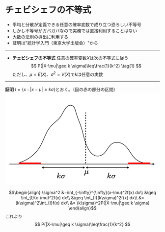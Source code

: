 <script>
MathJax = { 
    tex: {
    inlineMath: [            
    ['$', '$'],
    ['\\(', '\\)']
    ] }
};
</script>
<script id="MathJax-script" async src="https://cdn.jsdelivr.net/npm/mathjax@3/es5/tex-mml-chtml.js"></script>

# チェビシェフの不等式
- 平均と分散が定義できる任意の確率変数で成り立つ恐ろしい不等号
- しかし不等号がガバガバなので実務では直接利用することはない
- 大数の法則の導出に利用する
- 証明は"統計学入門（東京大学出版会）"から
---
- **チェビシェフの不等式**
任意の確率変数$X$は次の不等式に従う
    $$
    P(|X-\mu|\geq k \sigma)\leq\frac{1}{k^2}   \tag{1}
    $$
ただし、$\mu=E(X)$、$\sigma^2=V(X)$で$k$は任意の実数
---
**証明**
$I=\{x:|x-\mu|\geq k\sigma\}$とおく。（図の赤の部分の区間）
![fig01](./02_fig1.png)

$$\begin{align}
\sigma^2 &=\int_{-\infty}^{\infty}(x-\mu)^2f(x) dx\\
&\geq \int_{I}(x-\mu)^2f(x) dx\\
&\geq \int_{I}(k\sigma)^2f(x) dx\\
&=    (k\sigma)^2\int_{I}f(x) dx\\
&=    (k\sigma)^2P(|X-\mu|\geq k \sigma)
\end{align}$$
これより
$$
P(|X-\mu|\geq k \sigma)\leq\frac{1}{k^2}   
$$